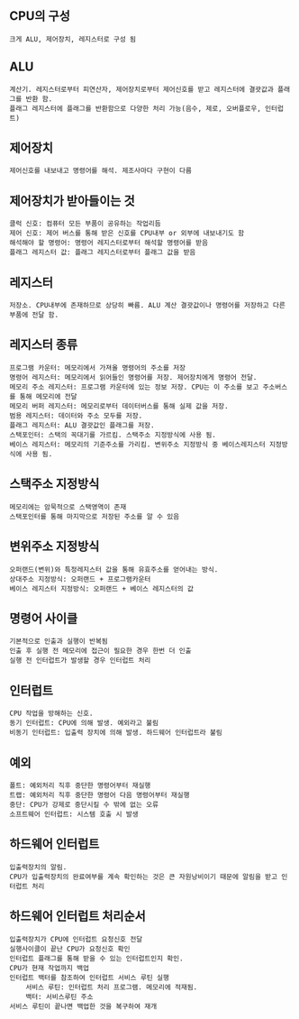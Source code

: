 ## CPU의 구성
	크게 ALU, 제어장치, 레지스터로 구성 됨

## ALU
	계산기. 레지스터로부터 피연산자, 제어장치로부터 제어신호를 받고 레지스터에 결괏값과 플래그를 반환 함.
	플래그 레지스터에 플래그를 반환함으로 다양한 처리 가능(음수, 제로, 오버플로우, 인터럽트)

## 제어장치
	제어신호를 내보내고 명령어를 해석. 제조사마다 구현이 다름

## 제어장치가 받아들이는 것
	클럭 신호: 컴퓨터 모든 부품이 공유하는 작업리듬
	제어 신호: 제어 버스를 통해 받은 신호를 CPU내부 or 외부에 내보내기도 함
	해석해야 할 명령어: 명령어 레지스터로부터 해석할 명령어를 받음
	플래그 레지스터 값: 플래그 레지스터로부터 플래그 값을 받음
		
## 레지스터
	저장소. CPU내부에 존재하므로 상당히 빠름. ALU 계산 결괏값이나 명령어를 저장하고 다른 부품에 전달 함.

## 레지스터 종류
	프로그램 카운터: 메모리에서 가져올 명령어의 주소를 저장
	명령어 레지스터: 메모리에서 읽어들인 명령어를 저장. 제어장치에게 명령어 전달.
	메모리 주소 레지스터: 프로그램 카운터에 있는 정보 저장. CPU는 이 주소를 보고 주소버스를 통해 메모리에 전달
	메모리 버퍼 레지스터: 메모리로부터 데이터버스를 통해 실제 값을 저장.
	범용 레지스터: 데이터와 주소 모두를 저장.
	플래그 레지스터: ALU 결괏값인 플래그를 저장.
	스택포인터: 스택의 꼭대기를 가르킴. 스택주소 지정방식에 사용 됨.
	베이스 레지스터: 메모리의 기준주소를 가리킴. 변위주소 지정방식 중 베이스레지스터 지정방식에 사용 됨. 

## 스택주소 지정방식
	메모리에는 암묵적으로 스택영역이 존재
	스택포인터를 통해 마지막으로 저장된 주소를 알 수 있음

## 변위주소 지정방식
	오퍼랜드(변위)와 특정레지스터 값을 통해 유효주소를 얻어내는 방식.
	상대주소 지정방식: 오퍼랜드 + 프로그램카운터
	베이스 레지스터 지정방식: 오퍼랜드 + 베이스 레지스터의 값

## 명령어 사이클
	기본적으로 인출과 실행이 반복됨
	인출 후 실행 전 메모리에 접근이 필요한 경우 한번 더 인출
	실행 전 인터럽트가 발생할 경우 인터럽트 처리

## 인터럽트
	CPU 작업을 방해하는 신호.
	동기 인터럽트: CPU에 의해 발생. 예외라고 불림
	비동기 인터럽트: 입출력 장치에 의해 발생. 하드웨어 인터럽트라 불림

## 예외
	폴트: 예외처리 직후 중단한 명령어부터 재실행
	트랩: 예외처리 직후 중단한 명령어 다음 명령어부터 재실행
	중단: CPU가 강제로 중단시킬 수 밖에 없는 오류
	소프트웨어 인터럽트: 시스템 호출 시 발생

## 하드웨어 인터럽트
	입출력장치의 알림.
	CPU가 입출력장치의 완료여부를 계속 확인하는 것은 큰 자원낭비이기 때문에 알림을 받고 인터럽트 처리

## 하드웨어 인터럽트 처리순서
	입출력장치가 CPU에 인터럽트 요청신호 전달
	실행사이클이 끝난 CPU가 요청신호 확인
	인터럽트 플래그를 통해 받을 수 있는 인터럽트인지 확인.
	CPU가 현재 작업까지 백업
	인터럽트 백터를 참조하여 인터럽트 서비스 루틴 실행
		서비스 루틴: 인터럽트 처리 프로그램. 메모리에 적재됨.
		백터: 서비스루틴 주소
	서비스 루틴이 끝나면 백업한 것을 복구하여 재개